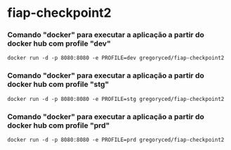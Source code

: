 # fiap-checkpoint2
### Comando "docker" para executar a aplicação a partir do docker hub com profile "dev"

```
docker run -d -p 8080:8080 -e PROFILE=dev gregoryced/fiap-checkpoint2
```

### Comando "docker" para executar a aplicação a partir do docker hub com profile "stg"

```
docker run -d -p 8080:8080 -e PROFILE=stg gregoryced/fiap-checkpoint2
```

### Comando "docker" para executar a aplicação a partir do docker hub com profile "prd"

```
docker run -d -p 8080:8080 -e PROFILE=prd gregoryced/fiap-checkpoint2
```
